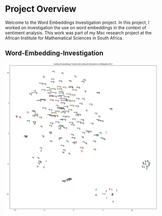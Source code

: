 [//]: # (Image References)

[image1]: ./images/embeddings.png "embeddings"


# Project Overview

Welcome to the Word Embeddings Investigation project. In this project, I worked on investigation the use on word embeddings in the context of sentiment analysis. This work was part of my Msc research project at the African Institute for Mathematical Sciences in South Africa. 

## Word-Embedding-Investigation

![embeddings][image1]

